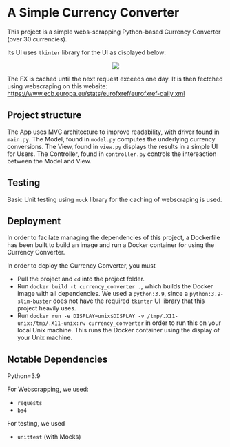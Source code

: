 # A Simple Currency Converter

This project is a simple webs-scrapping Python-based Currency Converter (over 30 currencies).

Its UI uses `tkinter` library for the UI as displayed below:

<p align="center">
  <img src="https://user-images.githubusercontent.com/59763234/103484755-8c39fe00-4df1-11eb-8bb6-aedf64f6caa6.png" />
</p>

The FX is cached until the next request exceeds one day. It is then fectched using webscraping on this website:
https://www.ecb.europa.eu/stats/eurofxref/eurofxref-daily.xml

## Project structure

The App uses MVC architecture to improve readability, with driver found in `main.py`.
The Model, found in `model.py` computes the underlying currency conversions.
The View, found in `view.py` displays the results in a simple UI for Users.
The Controller, found in `controller.py` controls the intereaction between the Model and View.

## Testing

Basic Unit testing using `mock` library for the caching of webscraping is used.

## Deployment

In order to facilate managing the dependencies of this project, a Dockerfile has been built to build an image and run a Docker container for using the Currency Converter.

In order to deploy the Currency Converter, you must

- Pull the project and `cd` into the project folder.
- Run `docker build -t currency_converter .`, which builds the Docker image with all dependencies. We used a `python:3.9`, since a `python:3.9-slim-buster` does not have the required `tkinter` UI library that this project heavily uses.
- Run `docker run -e DISPLAY=unix$DISPLAY -v /tmp/.X11-unix:/tmp/.X11-unix:rw currency_converter` in order to run this on your local Unix machine. This runs the Docker container using the display of your Unix machine.

## Notable Dependencies

Python=3.9

For Webscrapping, we used:

- `requests`
- `bs4`

For testing, we used

- `unittest` (with Mocks)
